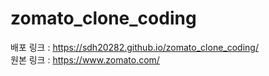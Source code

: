 # zomato_clone_coding
배포 링크 : https://sdh20282.github.io/zomato_clone_coding/   
원본 링크 : https://www.zomato.com/

